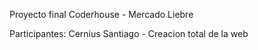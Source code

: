 Proyecto final Coderhouse - Mercado Liebre

Participantes:
Cernius Santiago - Creacion total de la web
